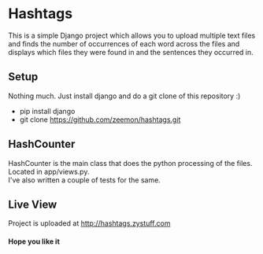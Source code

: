 # Hashtags

This is a simple Django project which allows you to upload multiple text files and finds the number of occurrences of each word across the files and displays which files they were found in and the sentences they occurred in.

## Setup
Nothing much. Just install django and do a git clone of this repository :)
* pip install django
* git clone https://github.com/zeemon/hashtags.git

## HashCounter
HashCounter is the main class that does the python processing of the files. Located in app/views.py. <br>
I've also written a couple of tests for the same.

## Live View
Project is uploaded at http://hashtags.zystuff.com





#### Hope you like it
